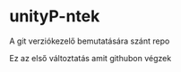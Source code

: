 # unityP-ntek
A git verziókezelő bemutatására szánt repo

Ez az első változtatás amit githubon végzek
